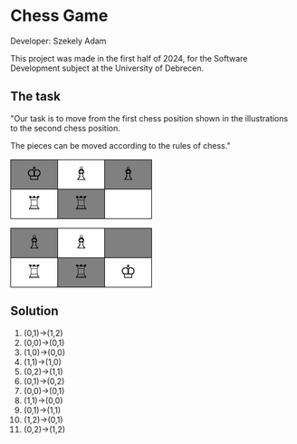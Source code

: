 # Chess Game

Developer: Szekely Adam

This project was made in the first half of 2024, for the Software Development subject at the University of Debrecen.

## The task

"Our task is to move from the first chess position shown in the illustrations to the second chess position.

The pieces can be moved according to the rules of chess."

<table style="border-collapse: collapse; width: 100%;">
    <tbody>
        <tr>
            <td style="color: black; background-color: gray; border: 1px solid black; width: 50px; height: 50px; text-align: center; font-size: 32px;">&#9812</td>
            <td style="color: black; background-color: white; border: 1px solid black; width: 50px; height: 50px; text-align: center; font-size: 32px;">&#9815</td>
            <td style="color: black; background-color: gray; border: 1px solid black; width: 50px; height: 50px; text-align: center; font-size: 32px;">&#9815</td>
        </tr>
        <tr>
            <td style="color: black; background-color: white; border: 1px solid black; width: 50px; height: 50px; text-align: center; font-size: 32px;">&#9814</td>
            <td style="color: black; background-color: gray; border: 1px solid black; width: 50px; height: 50px; text-align: center; font-size: 32px;">&#9814</td>
            <td style="color: black; background-color: white; border: 1px solid black; width: 50px; height: 50px; text-align: center; font-size: 32px;"></td>
        </tr>
    </tbody>
</table>

<table style="border-collapse: collapse; width: 100%;">
    <tbody>
        <tr>
            <td style="color: black; background-color: gray; border: 1px solid black; width: 50px; height: 50px; text-align: center; font-size: 32px;">&#9815</td>
            <td style="color: black; background-color: white; border: 1px solid black; width: 50px; height: 50px; text-align: center; font-size: 32px;">&#9815</td>
            <td style="color: black; background-color: gray; border: 1px solid black; width: 50px; height: 50px; text-align: center; font-size: 32px;"></td>
        </tr>
        <tr>
            <td style="color: black; background-color: white; border: 1px solid black; width: 50px; height: 50px; text-align: center; font-size: 32px;">&#9814</td>
            <td style="color: black; background-color: gray; border: 1px solid black; width: 50px; height: 50px; text-align: center; font-size: 32px;">&#9814</td>
            <td style="color: black; background-color: white; border: 1px solid black; width: 50px; height: 50px; text-align: center; font-size: 32px;">&#9812</td>
        </tr>
    </tbody>
</table>

## Solution

1. (0,1)->(1,2)
1. (0,0)->(0,1)
1. (1,0)->(0,0)
1. (1,1)->(1,0)
1. (0,2)->(1,1)
1. (0,1)->(0,2)
1. (0,0)->(0,1)
1. (1,1)->(0,0)
1. (0,1)->(1,1)
1. (1,2)->(0,1)
1. (0,2)->(1,2)